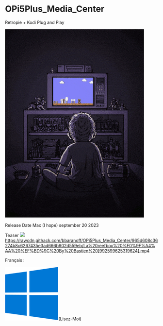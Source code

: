 # OPi5Plus_Media_Center
Retropie + Kodi Plug and Play

![my.gif](https://raw.githubusercontent.com/bbaranoff/OPi5Plus_Media_Center/9d4d738f78aede6ac61803ce8ef1adb72d5d4bd9/my.gif)

Release Date Max (I hope) september 20 2023

Teaser
[![](https://www.facebook.com/100091372463501/videos/992599625319624)
](https://rawcdn.githack.com/bbaranoff/OPi5Plus_Media_Center/965d608c36274b8c6267435e3ad666b902d559eb/La%20reefbox%20%F0%9F%A4%AA%20%EF%BD%9C%20By%20Bastien%20[992599625319624].mp4)https://rawcdn.githack.com/bbaranoff/OPi5Plus_Media_Center/965d608c36274b8c6267435e3ad666b902d559eb/La%20reefbox%20%F0%9F%A4%AA%20%EF%BD%9C%20By%20Bastien%20[992599625319624].mp4

Français :

![Windows.svg](https://raw.githubusercontent.com/bbaranoff/OPi5Plus_Media_Center/main/Windows.svg)(Lisez-Moi)
